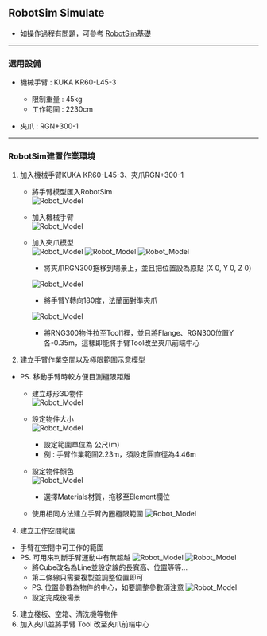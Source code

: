 ## RobotSim Simulate

- 如操作過程有問題，可參考 [RobotSim基礎](https://yazelin.github.io/usc2019-RobotSim/zh-tw/1RobotSimBasic.html)

---
### 選用設備

- 機械手臂 : KUKA KR60-L45-3
	- 限制重量 : 45kg
	- 工作範圍 : 2230cm
	
- 夾爪 : RGN+300-1

---
### RobotSim建置作業環境

1. 加入機械手臂KUKA KR60-L45-3、夾爪RGN+300-1
	- 將手臂模型匯入RobotSim                                              
		 ![Robot_Model](./image/RobotSim_Import_Model.png)
		 
	- 加入機械手臂                                                                                   
		![Robot_Model](./image/RobotSim_Import_Robot.png)

	- 加入夾爪模型                                                                                    
		![Robot_Model](./image/RobotSim_Import_New_Asset.png)
		![Robot_Model](./image/RobotSim_Import_RNG300.png)
		![Robot_Model](./image/RobotSim_Set_gripper.png)
		- 將夾爪RGN300拖移到場景上，並且把位置設為原點 (X 0, Y 0, Z 0)

		![Robot_Model](./image/RobotSim_Set_Robot_Position.png)
		- 將手臂Y轉向180度，法蘭面對準夾爪

		![Robot_Model](./image/RobotSim_Set_Robot_Tool.png)
		- 將RNG300物件拉至Tool1裡，並且將Flange、RGN300位置Y各-0.35m，這樣即能將手臂Tool改至夾爪前端中心
		
2. 建立手臂作業空間以及極限範圍示意模型

- PS. 移動手臂時較方便目測極限距離

	- 建立球形3D物件                                                                            
		![Robot_Model](./image/RobotSim_Add_Range_Sphere.png)
		
	- 設定物件大小                                                                                 
		![Robot_Model](./image/RobotSim_Range_Size.png)
		- 設定範圍單位為 公尺(m)
		- 例 : 手臂作業範圍2.23m，須設定圓直徑為4.46m            
         
	- 設定物件顏色                                                                                   
		![Robot_Model](./image/RobotSim_Range_Color.png)
		- 選擇Materials材質，拖移至Element欄位

	- 使用相同方法建立手臂內圈極限範圍
		![Robot_Model](./image/RobotSim_Add_Limit_Sphere.png)

4. 建立工作空間範圍
- 手臂在空間中可工作的範圍
- PS. 可用來判斷手臂運動中有無超越
	![Robot_Model](./image/RobotSim_Add_Line.png)
	![Robot_Model](./image/RobotSim_Add_Limit_Sphere.pngRobotSim_Set_Line.png)
	- 將Cube改名為Line並設定線的長寬高、位置等等...
	- 第二條線只需要複製並調整位置即可
	- PS. 位置參數為物件的中心，如要調整參數須注意
	![Robot_Model](./image/RobotSim_Set_Limit_Environment.png)
	- 設定完成後場景
5. 建立棧板、空箱、清洗機等物件
6. 加入夾爪並將手臂 Tool 改至夾爪前端中心
<!--stackedit_data:
eyJoaXN0b3J5IjpbLTk4MTcyMTQyNywtNjE2MTMxNjM0LC04MD
kzMzE4NjEsLTI3NzM5MzIyNSwyMDk3MDYxOTYxLDgxMTI5OTI0
NCwtMTI1NDQyMTQ3MSwtNzAxMDUwMjk1LC00NjE4NTY4MTIsLT
Y5MTY1MDg0NCwyMDQxMTY1MDgwLDI5NDU0ODY2NCwtMTM0Njky
MDIxNCwyOTQ1NDg2NjQsMTE4NzY2NjczLC01OTk5NDMwNTQsMT
Q3NTAwMTIyLDgxNDcwMjExNCwtMTQwMTgzODAyNCwxNDM4MjQ1
NzEzXX0=
-->